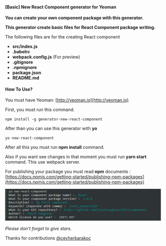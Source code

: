 #### [Basic] New React Component generator for Yeoman

**You can create your own component package with this generator.**

**This generator create basic files for React Component package writing.**

The following files are for the creating React component
-  **src/index.js**
-  **.babelrc**
-  **webpack.config.js** (For preview)
-  **.gitignore**
-  **.npmignore**
-  **package.json**
-  **README.md**


#### How To Use?

You must have Yeoman: [http://yeoman.io](http://yeoman.io)

First, you must run this command.

    npm install -g generator-new-react-component

After than you can use this generator with **yo**

    yo new-react-component
    
After all this you must run **npm install** command.

Also if you want see changes in that moment you must run **yarn start** command.
This use webpack server.

For publishing your package you must read **npm** documents : [https://docs.npmjs.com/getting-started/publishing-npm-packages](https://docs.npmjs.com/getting-started/publishing-npm-packages)
<p align="center">
<img src="https://github.com/taluttasgiran/new-react-component/raw/master/res.png" />
</p>

*Please don't forget to give stars.*

Thanks for contributions [@cevherkarakoc](https://github.com/cevherkarakoc)